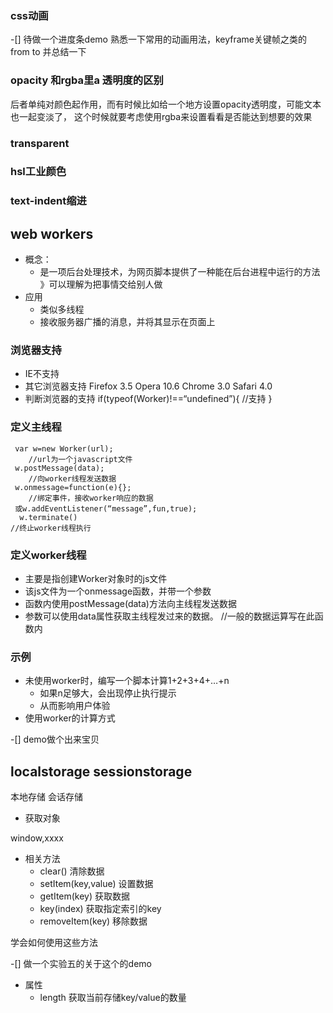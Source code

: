 ### css动画
-[] 待做一个进度条demo
熟悉一下常用的动画用法，keyframe关键帧之类的from to 并总结一下

### opacity 和rgba里a 透明度的区别
后者单纯对颜色起作用，而有时候比如给一个地方设置opacity透明度，可能文本也一起变淡了，
这个时候就要考虑使用rgba来设置看看是否能达到想要的效果

### transparent

### hsl工业颜色

### text-indent缩进

## web workers
* 概念：
    - 是一项后台处理技术，为网页脚本提供了一种能在后台进程中运行的方法
    》可以理解为把事情交给别人做
* 应用
    - 类似多线程
    - 接收服务器广播的消息，并将其显示在页面上
### 浏览器支持
* IE不支持
* 其它浏览器支持
Firefox 3.5  Opera 10.6  Chrome 3.0  Safari 4.0
* 判断浏览器的支持
if(typeof(Worker)!==“undefined”){
  //支持
}

### 定义主线程
```
 var w=new Worker(url);
    //url为一个javascript文件
 w.postMessage(data);
    //向worker线程发送数据
 w.onmessage=function(e){};
    //绑定事件，接收worker响应的数据
 或w.addEventListener(“message”,fun,true);
  w.terminate()
//终止worker线程执行
```

### 定义worker线程
- 主要是指创建Worker对象时的js文件
- 该js文件为一个onmessage函数，并带一个参数
- 函数内使用postMessage(data)方法向主线程发送数据
- 参数可以使用data属性获取主线程发过来的数据。
//一般的数据运算写在此函数内

### 示例
- 未使用worker时，编写一个脚本计算1+2+3+4+…+n
    - 如果n足够大，会出现停止执行提示
    - 从而影响用户体验
- 使用worker的计算方式

-[] demo做个出来宝贝

## localstorage  sessionstorage
本地存储 会话存储

- 获取对象

window,xxxx

- 相关方法
    - clear() 清除数据
    - setItem(key,value) 设置数据
    - getItem(key) 获取数据
    - key(index)  获取指定索引的key
    - removeItem(key) 移除数据

学会如何使用这些方法

-[] 做一个实验五的关于这个的demo

- 属性
     - length 获取当前存储key/value的数量











